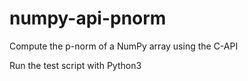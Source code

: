 # numpy-api-pnorm
Compute the p-norm of a NumPy array using the C-API

Run the test script with Python3
